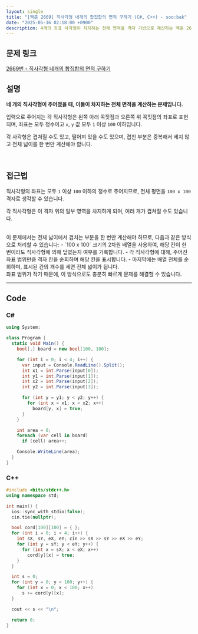 ```yaml
---
layout: single
title: "[백준 2669] 직사각형 네개의 합집합의 면적 구하기 (C#, C++) - soo:bak"
date: "2025-05-16 02:18:00 +0900"
description: 4개의 좌표 사각형이 차지하는 전체 면적을 격자 기반으로 계산하는 백준 2669번 직사각형 문제의 C# 및 C++ 풀이 및 해설
---
```


## 문제 링크
[2669번 - 직사각형 네개의 합집합의 면적 구하기](https://www.acmicpc.net/problem/2669)

## 설명

**네 개의 직사각형이 주어졌을 때, 이들이 차지하는 전체 면적을 계산하는 문제입니다.**

입력으로 주어지는 각 직사각형은 왼쪽 아래 꼭짓점과 오른쪽 위 꼭짓점의 좌표로 표현되며,
좌표는 모두 정수이고 `x`, `y` 값 모두 `1` 이상 `100` 이하입니다.

각 사각형은 겹쳐질 수도 있고, 떨어져 있을 수도 있으며,
겹친 부분은 중복해서 세지 않고 전체 넓이를 한 번만 계산해야 합니다.

<br>

## 접근법
직사각형의 좌표는 모두 `1` 이상 `100` 이하의 정수로 주어지므로, 전체 평면을 `100 x 100 `격자로 생각할 수 있습니다.

각 직사각형은 이 격자 위의 일부 영역을 차지하게 되며, 여러 개가 겹쳐질 수도 있습니다.

<br>
이 문제에서는 전체 넓이에서 겹치는 부분을 한 번만 계산해야 하므로, 다음과 같은 방식으로 처리할 수 있습니다:
- `100 x 100` 크기의 2차원 배열을 사용하여, 해당 칸이 한 번이라도 직사각형에 의해 덮였는지 여부를 기록합니다.
- 각 직사각형에 대해, 주어진 좌표 범위만큼 격자 칸을 순회하며 해당 칸을 표시합니다.
- 마지막에는 배열 전체를 순회하며, 표시된 칸의 개수를 세면 전체 넓이가 됩니다.

<br>
좌표 범위가 작기 때문에, 이 방식으로도 충분히 빠르게 문제를 해결할 수 있습니다.

---

## Code

### C#

```csharp
using System;

class Program {
  static void Main() {
    bool[,] board = new bool[100, 100];

    for (int i = 0; i < 4; i++) {
      var input = Console.ReadLine().Split();
      int x1 = int.Parse(input[0]);
      int y1 = int.Parse(input[1]);
      int x2 = int.Parse(input[2]);
      int y2 = int.Parse(input[3]);

      for (int y = y1; y < y2; y++) {
        for (int x = x1; x < x2; x++)
          board[y, x] = true;
      }
    }

    int area = 0;
    foreach (var cell in board)
      if (cell) area++;

    Console.WriteLine(area);
  }
}
```

### C++

```cpp
#include <bits/stdc++.h>
using namespace std;

int main() {
  ios::sync_with_stdio(false);
  cin.tie(nullptr);

  bool cord[100][100] = { };
  for (int i = 0; i < 4; i++) {
    int sX, sY, eX, eY; cin >> sX >> sY >> eX >> eY;
    for (int y = sY; y < eY; y++) {
      for (int x = sX; x < eX; x++)
        cord[y][x] = true;
    }
  }

  int s = 0;
  for (int y = 0; y < 100; y++) {
    for (int x = 0; x < 100; x++)
      s += cord[y][x];
  }

  cout << s << "\n";

  return 0;
}
```
